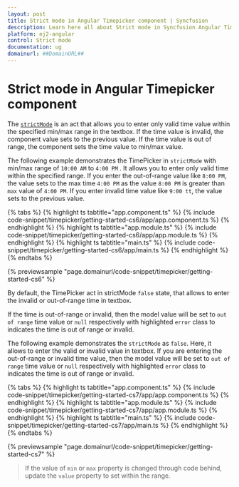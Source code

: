 ```yaml
---
layout: post
title: Strict mode in Angular Timepicker component | Syncfusion
description: Learn here all about Strict mode in Syncfusion Angular Timepicker component of Syncfusion Essential JS 2 and more.
platform: ej2-angular
control: Strict mode 
documentation: ug
domainurl: ##DomainURL##
---
```


# Strict mode in Angular Timepicker component

The [`strictMode`](https://ej2.syncfusion.com/angular/documentation/api/timepicker#strictmode) is an act that allows you to enter only valid time value within the specified min/max range in the textbox. If the time value is invalid, the component value sets to the previous value.
If the time value is out of range, the component sets the time value to min/max value.

The following example demonstrates the TimePicker in `strictMode` with min/max range of `10:00 AM` to `4:00 PM` . It allows you to enter only valid time within the specified range. If you enter the out-of-range value like `8:00 PM`, the value sets to the max time `4:00 PM` as the value `8:00 PM` is greater than `max` value of `4:00 PM`. If you enter invalid time value like `9:00 tt`, the value sets to the previous value.

{% tabs %}
{% highlight ts tabtitle="app.component.ts" %}
{% include code-snippet/timepicker/getting-started-cs6/app/app.component.ts %}
{% endhighlight %}
{% highlight ts tabtitle="app.module.ts" %}
{% include code-snippet/timepicker/getting-started-cs6/app/app.module.ts %}
{% endhighlight %}
{% highlight ts tabtitle="main.ts" %}
{% include code-snippet/timepicker/getting-started-cs6/app/main.ts %}
{% endhighlight %}
{% endtabs %}
  
{% previewsample "page.domainurl/code-snippet/timepicker/getting-started-cs6" %}

By default, the TimePicker act in strictMode `false` state, that allows to enter the invalid or out-of-range time in textbox.

If the time is out-of-range or invalid, then the model value will be set to `out of range` time value or `null` respectively with highlighted `error` class to indicates the time is out of range or invalid.

The following example demonstrates the `strictMode` as `false`. Here, it allows to enter the valid or invalid value in textbox.
If you are entering the out-of-range or invalid time value, then the model value will be set to `out of range` time value or `null` respectively with highlighted `error` class to indicates the time is out of range or invalid.

{% tabs %}
{% highlight ts tabtitle="app.component.ts" %}
{% include code-snippet/timepicker/getting-started-cs7/app/app.component.ts %}
{% endhighlight %}
{% highlight ts tabtitle="app.module.ts" %}
{% include code-snippet/timepicker/getting-started-cs7/app/app.module.ts %}
{% endhighlight %}
{% highlight ts tabtitle="main.ts" %}
{% include code-snippet/timepicker/getting-started-cs7/app/main.ts %}
{% endhighlight %}
{% endtabs %}
  
{% previewsample "page.domainurl/code-snippet/timepicker/getting-started-cs7" %}

> If the value of `min` or `max` property is changed through code behind, update the `value` property to set within the range.